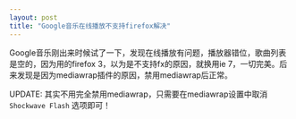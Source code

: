 ```yaml
---
layout: post
title: "Google音乐在线播放不支持firefox解决"
---
```


Google音乐刚出来时候试了一下，发现在线播放有问题，播放器错位，歌曲列表是空的，因为用的firefox 3，以为是不支持fx的原因，就换用ie 7，一切完美。后来发现是因为mediawrap插件的原因，禁用mediawrap后正常。

UPDATE: 其实不用完全禁用mediawrap，只需要在mediawrap设置中取消 `Shockwave Flash` 选项即可！
